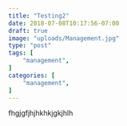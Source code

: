 ```yaml
---
title: "Testing2"
date: 2018-07-08T10:17:56-07:00
draft: true
image: "uploads/Management.jpg"
type: "post"
tags: [
    "management",
]
categories: [
    "management",
]
---
```


fhgjgfjhjhkhkjgkjhlh
